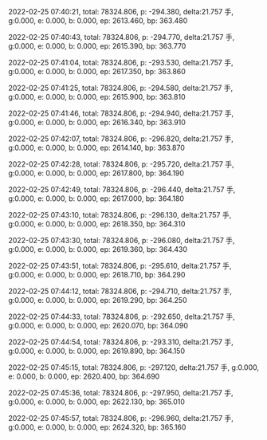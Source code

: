 2022-02-25 07:40:21, total: 78324.806, p: -294.380, delta:21.757 手, g:0.000, e: 0.000, b: 0.000, ep: 2613.460, bp: 363.480

2022-02-25 07:40:43, total: 78324.806, p: -294.770, delta:21.757 手, g:0.000, e: 0.000, b: 0.000, ep: 2615.390, bp: 363.770

2022-02-25 07:41:04, total: 78324.806, p: -293.530, delta:21.757 手, g:0.000, e: 0.000, b: 0.000, ep: 2617.350, bp: 363.860

2022-02-25 07:41:25, total: 78324.806, p: -294.580, delta:21.757 手, g:0.000, e: 0.000, b: 0.000, ep: 2615.900, bp: 363.810

2022-02-25 07:41:46, total: 78324.806, p: -294.940, delta:21.757 手, g:0.000, e: 0.000, b: 0.000, ep: 2616.340, bp: 363.910

2022-02-25 07:42:07, total: 78324.806, p: -296.820, delta:21.757 手, g:0.000, e: 0.000, b: 0.000, ep: 2614.140, bp: 363.870

2022-02-25 07:42:28, total: 78324.806, p: -295.720, delta:21.757 手, g:0.000, e: 0.000, b: 0.000, ep: 2617.800, bp: 364.190

2022-02-25 07:42:49, total: 78324.806, p: -296.440, delta:21.757 手, g:0.000, e: 0.000, b: 0.000, ep: 2617.000, bp: 364.180

2022-02-25 07:43:10, total: 78324.806, p: -296.130, delta:21.757 手, g:0.000, e: 0.000, b: 0.000, ep: 2618.350, bp: 364.310

2022-02-25 07:43:30, total: 78324.806, p: -296.080, delta:21.757 手, g:0.000, e: 0.000, b: 0.000, ep: 2619.360, bp: 364.430

2022-02-25 07:43:51, total: 78324.806, p: -295.610, delta:21.757 手, g:0.000, e: 0.000, b: 0.000, ep: 2618.710, bp: 364.290

2022-02-25 07:44:12, total: 78324.806, p: -294.710, delta:21.757 手, g:0.000, e: 0.000, b: 0.000, ep: 2619.290, bp: 364.250

2022-02-25 07:44:33, total: 78324.806, p: -292.650, delta:21.757 手, g:0.000, e: 0.000, b: 0.000, ep: 2620.070, bp: 364.090

2022-02-25 07:44:54, total: 78324.806, p: -293.310, delta:21.757 手, g:0.000, e: 0.000, b: 0.000, ep: 2619.890, bp: 364.150

2022-02-25 07:45:15, total: 78324.806, p: -297.120, delta:21.757 手, g:0.000, e: 0.000, b: 0.000, ep: 2620.400, bp: 364.690

2022-02-25 07:45:36, total: 78324.806, p: -297.950, delta:21.757 手, g:0.000, e: 0.000, b: 0.000, ep: 2622.130, bp: 365.010

2022-02-25 07:45:57, total: 78324.806, p: -296.960, delta:21.757 手, g:0.000, e: 0.000, b: 0.000, ep: 2624.320, bp: 365.160